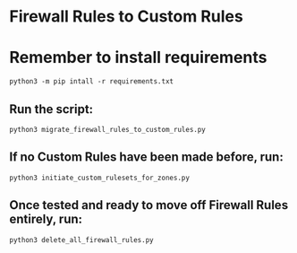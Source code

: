 # Firewall Rules to Custom Rules

# Remember to install requirements

```python3 -m pip intall -r requirements.txt```

## Run the script:
```python3 migrate_firewall_rules_to_custom_rules.py```

## If no Custom Rules have been made before, run:
```python3 initiate_custom_rulesets_for_zones.py``` 

## Once tested and ready to move off Firewall Rules entirely, run:
```python3 delete_all_firewall_rules.py```